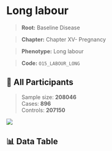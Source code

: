 # Long labour

> **Root:** Baseline Disease  

> **Chapter:** Chapter XV- Pregnancy  

> **Phenotype:** Long labour  

> **Code:** `O15_LABOUR_LONG`

## 🧪 All Participants  
> Sample size: **208046**  
> Cases: **896**  
> Controls: **207150**
<img src="/Sensitive/Figures/ALL/Baseline/O15_LABOUR_LONG.png"/>

## 📊 Data Table
<CsvTableMRF src="/Sensitive/Data/ALL/Baseline/LG_O15_LABOUR_LONG.csv"/>

